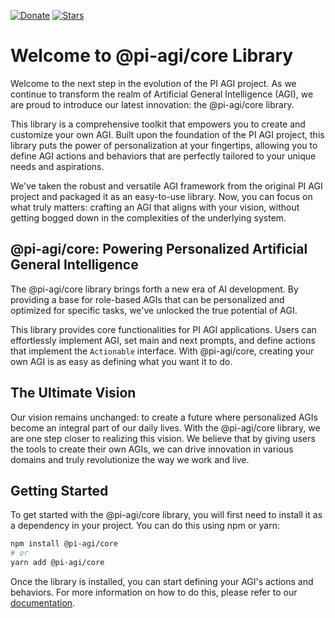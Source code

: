 [![Donate](https://img.shields.io/badge/Donate-Buy%20Me%20a%20Coffee-yellow.svg)](https://www.buymeacoffee.com/RwIpTEd)
[![Stars](https://img.shields.io/github/stars/pi-agi/core.svg?style=flat-square)](https://github.com/pi-agi/core/stargazers)

# Welcome to @pi-agi/core Library

Welcome to the next step in the evolution of the PI AGI project. As we continue to transform the realm of Artificial General Intelligence (AGI), we are proud to introduce our latest innovation: the @pi-agi/core library.

This library is a comprehensive toolkit that empowers you to create and customize your own AGI. Built upon the foundation of the PI AGI project, this library puts the power of personalization at your fingertips, allowing you to define AGI actions and behaviors that are perfectly tailored to your unique needs and aspirations.

We've taken the robust and versatile AGI framework from the original PI AGI project and packaged it as an easy-to-use library. Now, you can focus on what truly matters: crafting an AGI that aligns with your vision, without getting bogged down in the complexities of the underlying system.

## @pi-agi/core: Powering Personalized Artificial General Intelligence

The @pi-agi/core library brings forth a new era of AI development. By providing a base for role-based AGIs that can be personalized and optimized for specific tasks, we've unlocked the true potential of AGI.

This library provides core functionalities for PI AGI applications. Users can effortlessly implement AGI, set main and next prompts, and define actions that implement the `Actionable` interface. With @pi-agi/core, creating your own AGI is as easy as defining what you want it to do.

## The Ultimate Vision

Our vision remains unchanged: to create a future where personalized AGIs become an integral part of our daily lives. With the @pi-agi/core library, we are one step closer to realizing this vision. We believe that by giving users the tools to create their own AGIs, we can drive innovation in various domains and truly revolutionize the way we work and live.

## Getting Started

To get started with the @pi-agi/core library, you will first need to install it as a dependency in your project. You can do this using npm or yarn:

```bash
npm install @pi-agi/core
# or
yarn add @pi-agi/core
```

Once the library is installed, you can start defining your AGI's actions and behaviors. For more information on how to do this, please refer to our [documentation](./docs/DOCUMENTATION.md).
